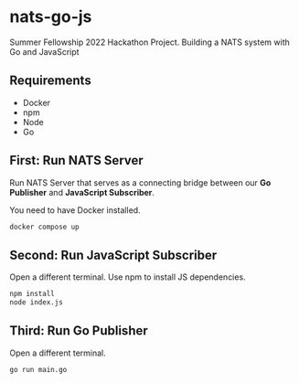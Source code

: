 # nats-go-js
Summer Fellowship 2022 Hackathon Project. Building a NATS system with Go and JavaScript

## Requirements
- Docker
- npm
- Node
- Go

## First: Run NATS Server
Run NATS Server that serves as a connecting bridge between our **Go Publisher** and **JavaScript Subscriber**.

You need to have Docker installed.

```bash
docker compose up
```

## Second: Run JavaScript Subscriber
Open a different terminal. Use npm to install JS dependencies.

```bash
npm install
node index.js
```

## Third: Run Go Publisher
Open a different terminal.
```bash
go run main.go
```
